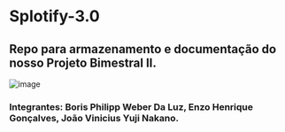 # Splotify-3.0
## Repo para armazenamento e documentação do nosso Projeto Bimestral II.

![image](https://github.com/BorisPhilipp/Splotify-3.0/assets/129879125/78d5b765-4846-4c1a-aab7-ca5275e21c5f)

### Integrantes: Boris Philipp Weber Da Luz, Enzo Henrique Gonçalves, João Vinicius Yuji Nakano.
